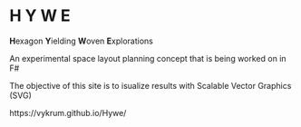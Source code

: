 # H Y W E
**H**exagon **Y**ielding **W**oven **E**xplorations
<p> An experimental space layout planning concept that is being worked on in F# </p>
<p>The objective of this site is to isualize results with Scalable Vector Graphics (SVG)</p>

<p> https://vykrum.github.io/Hywe/ </p>
